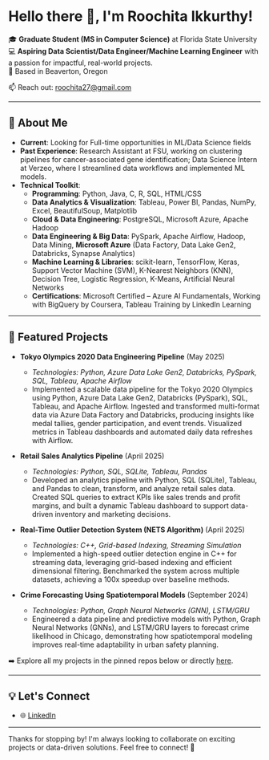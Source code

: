# Hello there 👋, I'm Roochita Ikkurthy!

🎓 **Graduate Student (MS in Computer Science)** at Florida State University  
💻 **Aspiring Data Scientist/Data Engineer/Machine Learning Engineer** with a passion for impactful, real-world projects.  
📍 Based in Beaverton, Oregon

📫 Reach out: [roochita27@gmail.com](mailto:roochita27@gmail.com)

---

## 🚀 About Me
- **Current**: Looking for Full-time opportunities in ML/Data Science fields
- **Past Experience**: Research Assistant at FSU, working on clustering pipelines for cancer-associated gene identification; Data Science Intern at Verzeo, where I streamlined data workflows and implemented ML models.
- **Technical Toolkit**:  
  - **Programming**: Python, Java, C, R, SQL, HTML/CSS 
  - **Data Analytics & Visualization**:  Tableau, Power BI, Pandas, NumPy, Excel, BeautifulSoup, Matplotlib
  - **Cloud & Data Engineering**: PostgreSQL, Microsoft Azure, Apache Hadoop
  - **Data Engineering & Big Data**: PySpark, Apache Airflow, Hadoop, Data Mining, **Microsoft Azure** (Data Factory, Data Lake Gen2, Databricks, Synapse Analytics)
  - **Machine Learning & Libraries**: scikit-learn, TensorFlow, Keras, Support Vector Machine (SVM), K-Nearest Neighbors (KNN), Decision Tree, 
    Logistic Regression, K-Means, Artificial Neural Networks
  - **Certifications**: Microsoft Certified – Azure AI Fundamentals, Working with BigQuery by Coursera, Tableau Training by LinkedIn Learning

---

## 🧩 Featured Projects
- **Tokyo Olympics 2020 Data Engineering Pipeline** (May 2025)
    - *Technologies: Python, Azure Data Lake Gen2, Databricks, PySpark, SQL, Tableau, Apache Airflow*
    - Implemented a scalable data pipeline for the Tokyo 2020 Olympics using Python, Azure Data Lake Gen2, Databricks (PySpark), SQL, Tableau, and Apache Airflow.        Ingested and transformed multi-format data via Azure Data Factory and Databricks, producing insights like medal tallies, gender participation, and event            trends. Visualized metrics in Tableau dashboards and automated daily data refreshes with Airflow.
- **Retail Sales Analytics Pipeline** (April 2025)
    - *Technologies: Python, SQL, SQLite, Tableau, Pandas*
    - Developed an analytics pipeline with Python, SQL (SQLite), Tableau, and Pandas to clean, transform, and analyze retail sales data. Created SQL queries to extract KPIs like sales trends and profit margins, and built a dynamic Tableau dashboard to support data-driven inventory and marketing decisions.
  
- **Real-Time Outlier Detection System (NETS Algorithm)** (April 2025)
    -  *Technologies: C++, Grid-based Indexing, Streaming Simulation* 
    -  Implemented a high-speed outlier detection engine in C++ for streaming data, leveraging grid-based indexing and efficient dimensional filtering. Benchmarked the system across multiple datasets, achieving a 100x speedup over baseline methods.

- **Crime Forecasting Using Spatiotemporal Models** (September 2024)
    - *Technologies: Python, Graph Neural Networks (GNN), LSTM/GRU*
    - Engineered a data pipeline and predictive models with Python, Graph Neural Networks (GNNs), and LSTM/GRU layers to forecast crime likelihood in Chicago, demonstrating how spatiotemporal modeling improves real-time adaptability in urban safety planning.

➡️ Explore all my projects in the pinned repos below or directly [here](https://github.com/iroochi?tab=repositories).

---

## 💡 Let's Connect
- 🌐 [LinkedIn](https://www.linkedin.com/in/roochita-ikkurthy-89b93b1b7/)
---

Thanks for stopping by! I'm always looking to collaborate on exciting projects or data-driven solutions. Feel free to connect! 🚀
